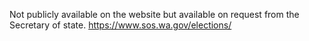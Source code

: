 Not publicly available on the website but available on request from the Secretary of state.  https://www.sos.wa.gov/elections/
